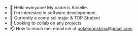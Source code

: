 - 👋 Hello everyone! My name is Kriselle. 
- 👀 I’m interested in software developement. 
- 🌱 Currently a comp sci major & TOP Student
- 💞️ Looking to collab on any projects
- 📫 How to reach me: email me at pokemonshinx@gmail.com

<!---
KriselleMarantan/KriselleMarantan is a ✨ special ✨ repository because its `README.md` (this file) appears on your GitHub profile.
You can click the Preview link to take a look at your changes.
-
